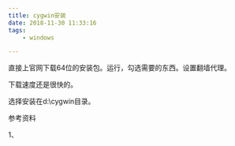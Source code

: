 ```yaml
---
title: cygwin安装
date: 2018-11-30 11:33:16
tags:
	- windows

---
```




直接上官网下载64位的安装包。运行，勾选需要的东西。设置翻墙代理。

下载速度还是很快的。

选择安装在d:\cygwin目录。





参考资料

1、



